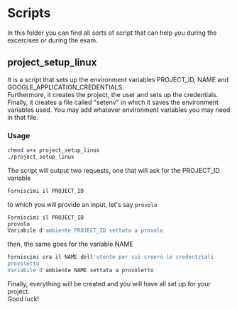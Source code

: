 # Scripts
In this folder you can find all sorts of script that can help you during the excercises or during the exam.

## project_setup_linux
It is a script that sets up the environment variables PROJECT_ID, NAME and GOOGLE_APPLICATION_CREDENTIALS.  
Furthermore, it creates the project, the user and sets up the credentials.  
Finally, it creates a file called "setenv" in which it saves the environment variables used. You may add whatever environment variables you may need in that file.
### Usage
```bash
chmod u+x project_setup_linux
./project_setup_linux
```
The script will output two requests, one that will ask for the PROJECT_ID variable
```bash
Forniscimi il PROJECT_ID
```
to which you will provide an input, let's say `provolo`
```bash
Forniscimi il PROJECT_ID
provolo
Variabile d'ambiente PROJECT_ID settata a provolo
```
then, the same goes for the variable NAME
```bash
Forniscimi ora il NAME dell'utente per cui creerò le credentziali
provoletto
Variabile d'ambiente NAME settata a provoletto
```
Finally, everything will be created and you will have all set up for your project.  
Good luck!